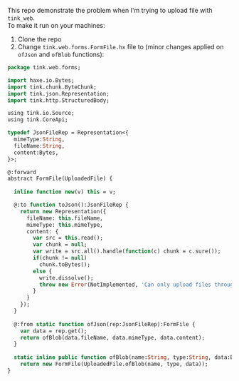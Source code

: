 This repo demonstrate the problem when I'm trying to upload file with `tink_web`.  
To make it run on your machines:
1. Clone the repo
2. Change `tink.web.forms.FormFile.hx` file to (minor changes applied on `ofJson` and `ofBlob` functions):
```haxe
package tink.web.forms;

import haxe.io.Bytes;
import tink.chunk.ByteChunk;
import tink.json.Representation;
import tink.http.StructuredBody;

using tink.io.Source;
using tink.CoreApi;

typedef JsonFileRep = Representation<{
  mimeType:String,
  fileName:String,
  content:Bytes,
}>;

@:forward
abstract FormFile(UploadedFile) {
  
  inline function new(v) this = v;

  @:to function toJson():JsonFileRep {
    return new Representation({
      fileName: this.fileName,
      mimeType: this.mimeType,
      content: {
        var src = this.read();
        var chunk = null;
        var write = src.all().handle(function(c) chunk = c.sure());
        if(chunk != null) 
          chunk.toBytes();
        else {
          write.dissolve();
          throw new Error(NotImplemented, 'Can only upload files through JSON backed by with sync sources but got a $src');
        }
      }
    });
  }
  
  @:from static function ofJson(rep:JsonFileRep):FormFile {
    var data = rep.get();
    return ofBlob(data.fileName, data.mimeType, data.content);
  }
  
  static inline public function ofBlob(name:String, type:String, data:Bytes):FormFile 
    return new FormFile(UploadedFile.ofBlob(name, type, data));
}
```